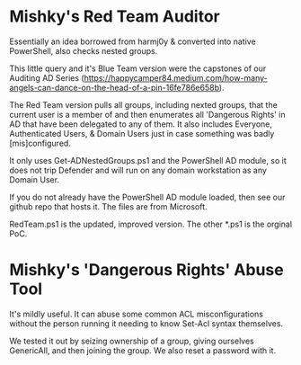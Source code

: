 # Mishky's Red Team Auditor
Essentially an idea borrowed from harmj0y &amp; converted into native PowerShell, also checks nested groups.

This little query and it's Blue Team version were the capstones of our Auditing AD Series (https://happycamper84.medium.com/how-many-angels-can-dance-on-the-head-of-a-pin-16fe786e658b). 

The Red Team version pulls all groups, including nexted groups, that the current user is a member of and then enumerates all 'Dangerous Rights' in AD that have been delegated to any of them. It also includes Everyone, Authenticated Users, & Domain Users just in case something was badly [mis]configured.

It only uses Get-ADNestedGroups.ps1 and the PowerShell AD module, so it does not trip Defender and will run on any domain workstation as any Domain User. 

If you do not already have the PowerShell AD module loaded, then see our github repo that hosts it. The files are from Microsoft.

RedTeam.ps1 is the updated, improved version. The other *.ps1 is the orginal PoC.

# Mishky's 'Dangerous Rights' Abuse Tool

It's mildly useful. It can abuse some common ACL misconfigurations without the person running it needing to know Set-Acl syntax themselves.

We tested it out by seizing ownership of a group, giving ourselves GenericAll, and then joining the group. We also reset a password with it. 
